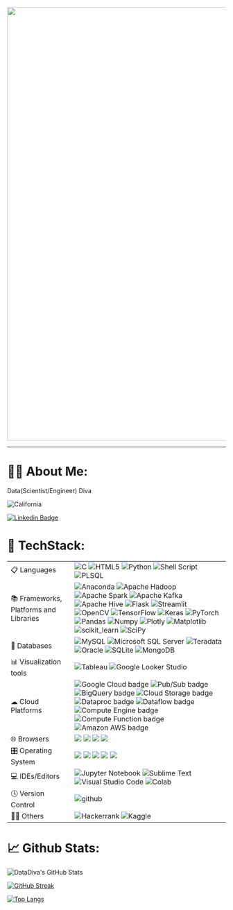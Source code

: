 <div id="header" align="center">
  <img src="https://media.giphy.com/media/L1R1tvI9svkIWwpVYr/giphy.gif" width="1000"/>
</div>

------

# :woman_technologist: About Me:
Data(Scientist/Engineer) Diva 

<img alt="California" src="https://raw.githubusercontent.com/stevenrskelton/flag-icon/master/png/75/us/california.png">

[![Linkedin Badge](https://img.shields.io/badge/-aneshaak-blue?style=flat&logo=Linkedin&logoColor=white)](https://www.linkedin.com/in/aneshaa-k)
<img src="https://komarev.com/ghpvc/?username=aneshaak&style=flat-square&color=blue" alt=""/>


# :brain: TechStack:
<table>
  <tr>
    <td>📋 Languages</td>
    <td>
      <span><img alt="C" src="https://img.shields.io/badge/c-%2300599C.svg?style=plastic&logo=c&logoColor=white"></span>
      <span><img alt="HTML5" src="https://img.shields.io/badge/html5-%23E34F26.svg?style=plastic&logo=html5&logoColor=white"></span>
      <span><img alt="Python" src="https://img.shields.io/badge/python-3670A0?style=plastic&logo=python&logoColor=ffdd54"></span>
      <span><img alt="Shell Script" src="https://img.shields.io/badge/shell_script-%23121011.svg?style=plastic&logo=gnu-bash&logoColor=white"></span>
      <span><img alt="PLSQL" src="https://img.shields.io/badge/PLSQL-F80000?style=plastic&logo=oracle&logoColor=black"></span>
  </tr>
  <tr>
    <td>📚 Frameworks, Platforms and Libraries</td>
    <td>
      <span><img alt="Anaconda" src="https://img.shields.io/badge/Anaconda-%2344A833.svg?style=plastic&logo=anaconda&logoColor=white"></span>
      <span><img alt="Apache Hadoop" src="https://img.shields.io/badge/Apache%20Hadoop-66CCFF?style=plastic&logo=apachehadoop&logoColor=black"></span>
      <span><img alt="Apache Spark" src="https://img.shields.io/badge/Apache%20Spark-FDEE21?style=plastic&logo=apachespark&logoColor=black"></span>
      <span><img alt="Apache Kafka" src="https://img.shields.io/badge/Apache%20Kafka-000?style=plastic&logo=apachekafka"></span>
      <span><img alt="Apache Hive" src="https://img.shields.io/badge/Apache%20Hive-FDEE21?style=plastic&logo=apachehive&logoColor=black"></span>
      <span><img alt="Flask" src="https://img.shields.io/badge/flask-%23000.svg?style=plastic&logo=flask&logoColor=white"></span>
      <span><img alt="Streamlit" src="https://img.shields.io/badge/Streamlit-FF4B4B?style=plastic&logo=Streamlit&logoColor=white"></span>
      <span><img alt="OpenCV" src="https://img.shields.io/badge/opencv-%23white.svg?style=plastic&logo=opencv&logoColor=white"></span>
      <span><img alt="TensorFlow" src="https://img.shields.io/badge/TensorFlow-FF6F00?style=plastic&logo=tensorflow&logoColor=white"></span>
      <span><img alt="Keras" src="https://img.shields.io/badge/Keras-FF0000?style=plastic&logo=keras&logoColor=white"></span>
      <span><img alt="PyTorch" src="https://img.shields.io/badge/PyTorch-EE4C2C?style=plastic&logo=pytorch&logoColor=white"></span>
      <span><img alt="Pandas" src="https://img.shields.io/badge/Pandas-2C2D72?style=plastic&logo=pandas&logoColor=white"></span>
      <span><img alt="Numpy" src="https://img.shields.io/badge/Numpy-777BB4?style=plastic&logo=numpy&logoColor=white"></span>
      <span><img alt="Plotly" src="https://img.shields.io/badge/Plotly-239120?style=plastic&logo=plotly&logoColor=white"></span>
      <span><img alt="Matplotlib" src="https://img.shields.io/badge/Matplotlib-%23ffffff.svg?style=plastic&logo=Matplotlib&logoColor=black"></span>
      <span><img alt="scikit_learn" src="https://img.shields.io/badge/scikit_learn-F7931E?style=plastic&logo=scikit-learn&logoColor=white"></span>
      <span><img alt="SciPy" src="https://img.shields.io/badge/SciPy-654FF0?style=plastic&logo=SciPy&logoColor=white"></span>
    </td>
  </tr>
    <tr>
    <td>💾 Databases</td>
    <td><div>
  <img alt="MySQL" src="https://img.shields.io/badge/mysql-%2300f.svg?style=plastic&logo=mysql&logoColor=white">
  <img alt="Microsoft SQL Server" src="https://img.shields.io/badge/Microsoft%20SQL%20Server-CC2927?style=plastic&logo=microsoft%20sql%20server&logoColor=white">
  <img alt="Teradata" src="https://img.shields.io/badge/Teradata-F37440?style=plastic&logo=teradata&logoColor=white">
  <img alt="Oracle" src="https://img.shields.io/badge/Oracle-F80000?style=plastic&logo=oracle&logoColor=black">
  <img alt="SQLite" src="https://img.shields.io/badge/sqlite-%2307405e.svg?style=plastic&logo=sqlite&logoColor=white">
  <img alt="MongoDB" src="https://img.shields.io/badge/MongoDB-%234ea94b.svg?style=plastic&logo=mongodb&logoColor=white">
</div>
</td>
  </tr>
    <tr>
    <td>📊 Visualization tools</td>
    <td>
      <span><img alt="Tableau" src="https://img.shields.io/badge/Tableau-E97627?style=plastic&logo=Tableau&logoColor=white"></span>
      <span><img alt="Google Looker Studio" src="https://img.shields.io/badge/Looker Studio-F2C811?style=plastic&logo=Power%20BI&logoColor=white"></span>
    </td>
  </tr>
    <tr>
    <td> ☁ Cloud Platforms</td>
    <td>
      <div>
      <img src="https://img.shields.io/badge/Google_Cloud-4285F4?style=plastic&amp;logo=google-cloud&amp;logoColor=white" alt="Google Cloud badge">
      <img src="https://img.shields.io/badge/pub/sub-4285F4?style=plastic&amp;logoColor=white" alt="Pub/Sub badge">
      <img src="https://img.shields.io/badge/BigQuery-4285F4?style=plastic&amp;logoColor=white" alt="BigQuery badge">
      <img src="https://img.shields.io/badge/CloudStorage-4285F4?style=plastic&amp;logoColor=white" alt="Cloud Storage badge">
      <img src="https://img.shields.io/badge/Dataproc-4285F4?style=plastic&amp;logoColor=white" alt="Dataproc badge">
      <img src="https://img.shields.io/badge/Dataflow-4285F4?style=plastic&amp;logoColor=white" alt="Dataflow badge">
      <img src="https://img.shields.io/badge/ComputeEngine-4285F4?style=plastic&amp;logoColor=white" alt="Compute Engine badge">
      <img src="https://img.shields.io/badge/ComputeFunction-4285F4?style=plastic&amp;logoColor=white" alt="Compute Function badge">
      <br>
      <img src="https://img.shields.io/badge/Amazon_AWS-FF9900?style=plastic&amp;logo=amazonaws&amp;logoColor=white" alt="Amazon AWS badge">
      </div>
    </td>
  </tr>
<tr>
    <td>🌐 Browsers</td>
    <td>
      <div>
        <img src="https://img.shields.io/badge/Brave-FB542B?style=plastic&logo=Brave&logoColor=white">
        <img src="https://img.shields.io/badge/Edge-0078D7?style=plastic&logo=Microsoft-edge&logoColor=white">
        <img src="https://img.shields.io/badge/Firefox-FF7139?style=plastic&logo=Firefox-Browser&logoColor=white">
        <img src="https://img.shields.io/badge/Google%20Chrome-4285F4?style=plastic&logo=GoogleChrome&logoColor=white">
      </div>
    </td>
</tr>
  <tr>
    <td>🎛️ Operating System</td>
    <td>
      <div>
        <img src="https://img.shields.io/badge/cent%20os-002260?style=plastic&logo=centos&logoColor=F0F0F0">
        <img src="https://img.shields.io/badge/Red%20Hat-EE0000?style=plastic&logo=redhat&logoColor=white">
        <img src="https://img.shields.io/badge/Linux-FCC624?style=plastic&logo=linux&logoColor=black">
        <img src="https://img.shields.io/badge/Ubuntu-E95420?style=plastic&logo=ubuntu&logoColor=white">
        <img src="https://img.shields.io/badge/mac%20os-000000?style=plastic&logo=macos&logoColor=F0F0F0">
      </div>
    </td>
</tr>
<tr>
    <td>💻 IDEs/Editors</td>
    <td>
    <div>
      <img src="https://img.shields.io/badge/jupyter-%23FA0F00.svg?style=plastic&logo=jupyter&logoColor=white" alt="Jupyter Notebook">
      <img src="https://img.shields.io/badge/sublime_text-%23575757.svg?style=plastic&logo=sublime-text&logoColor=important" alt="Sublime Text">
      <img src="https://img.shields.io/badge/Visual%20Studio%20Code-0078d7.svg?style=plastic&logo=visual-studio-code&logoColor=white" alt="Visual Studio Code">
      <img src="https://img.shields.io/badge/Colab-F9AB00?style=fflat-square&logo=googlecolab&color=525252" alt="Colab">
    </div>
    </td>
</tr>
<tr>
    <td>🕓 Version Control</td>
    <td><img src="https://img.shields.io/badge/github-%23121011.svg?style=plastic&logo=github&logoColor=white" alt="github"></td>
</tr>
<tr>
    <td> 🧑‍💻 Others</td>
    <td>
    <div>
      <img src="https://img.shields.io/badge/-Hackerrank-2EC866?style=plastic&logo=HackerRank&logoColor=white" alt="Hackerrank">
      <img src="https://img.shields.io/badge/Kaggle-20BEFF?style=plastic&logo=kaggle&logoColor=white" alt="Kaggle">
    </div>
    </td>
</tr>
</table> 

# 📈 Github Stats:
![DataDiva's GitHub Stats](https://github-readme-stats.vercel.app/api?username=AneshaaK&theme=jolly&show_icons=true)

[![GitHub Streak](http://github-readme-streak-stats.herokuapp.com?user=AneshaaK&theme=jolly)](https://git.io/streak-stats)

[![Top Langs](https://github-readme-stats.vercel.app/api/top-langs/?username=AneshaaK&&theme=jolly&hide_progress=true&hide=jupyter%20notebook)](https://github.com/anuraghazra/github-readme-stats)
